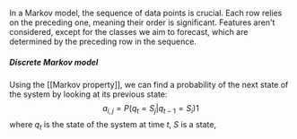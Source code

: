 In a Markov model, the sequence of data points is crucial. Each row relies on the preceding one, meaning their order is significant. Features aren't considered, except for the classes we aim to forecast, which are determined by the preceding row in the sequence.

##### Discrete Markov model
Using the [[Markov property]], we can find a probability of the next state of the system by looking at its previous state: $$a_{i, j}=P(q_t=S_j|q_{t-1}=S_i) {}  1 $$ where $q_t$ is the state of the system at time $t$, $S$ is a state, 